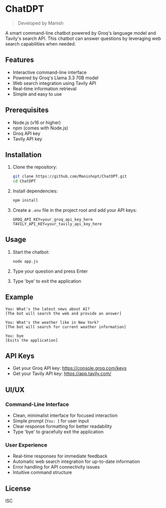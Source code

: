 # ChatDPT

> Developed by Manish

A smart command-line chatbot powered by Groq's language model and Tavily's search API. This chatbot can answer questions by leveraging web search capabilities when needed.

## Features

- Interactive command-line interface
- Powered by Groq's Llama 3.3 70B model
- Web search integration using Tavily API
- Real-time information retrieval
- Simple and easy to use

## Prerequisites

- Node.js (v16 or higher)
- npm (comes with Node.js)
- Groq API key
- Tavily API key

## Installation

1. Clone the repository:
   ```bash
   git clone https://github.com/Manishopt/ChatDPT.git
   cd ChatDPT
   ```

2. Install dependencies:
   ```bash
   npm install
   ```

3. Create a `.env` file in the project root and add your API keys:
   ```
   GROQ_API_KEY=your_groq_api_key_here
   TAVILY_API_KEY=your_tavily_api_key_here
   ```

## Usage

1. Start the chatbot:
   ```bash
   node app.js
   ```

2. Type your question and press Enter
3. Type 'bye' to exit the application

## Example

```
You: What's the latest news about AI?
[The bot will search the web and provide an answer]

You: What's the weather like in New York?
[The bot will search for current weather information]

You: bye
[Exits the application]
```

## API Keys

- Get your Groq API key: https://console.groq.com/keys
- Get your Tavily API key: https://app.tavily.com/

## UI/UX

### Command-Line Interface
- Clean, minimalist interface for focused interaction
- Simple prompt (`You: `) for user input
- Clear response formatting for better readability
- Type 'bye' to gracefully exit the application

### User Experience
- Real-time responses for immediate feedback
- Automatic web search integration for up-to-date information
- Error handling for API connectivity issues
- Intuitive command structure

## License

ISC
